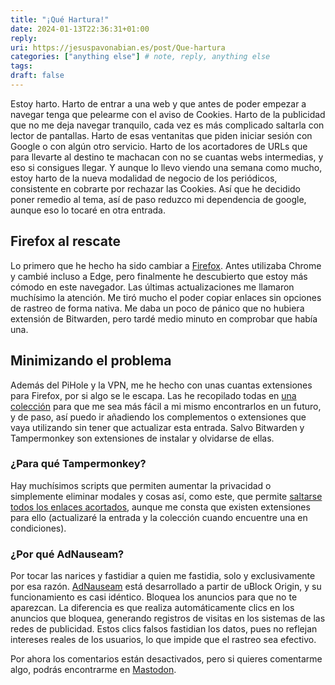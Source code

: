 ```yaml
---
title: "¡Qué Hartura!"
date: 2024-01-13T22:36:31+01:00
reply:
uri: https://jesuspavonabian.es/post/Que-hartura
categories: ["anything else"] # note, reply, anything else
tags:
draft: false
---
```

Estoy harto. Harto de entrar a una web y que antes de poder empezar a navegar tenga que pelearme con el aviso de Cookies.
Harto de la publicidad que no me deja navegar tranquilo, cada vez es más complicado saltarla con lector de pantallas.
Harto de esas ventanitas que piden iniciar sesión con Google o con algún otro servicio.
Harto de los acortadores de URLs que para llevarte al destino te machacan con no se cuantas webs intermedias, y eso si consigues llegar.
Y aunque lo llevo viendo una semana como mucho, estoy harto de la nueva modalidad de negocio de los periódicos, consistente en cobrarte por rechazar las Cookies.
Así que he decidido poner remedio al tema, así de paso reduzco mi dependencia de google, aunque eso lo tocaré en otra entrada.
## Firefox al rescate
Lo primero que he hecho ha sido cambiar a [Firefox](https://www.mozilla.org/es-ES/). Antes utilizaba Chrome y cambié incluso a Edge, pero finalmente he descubierto que estoy más cómodo en este navegador.
Las últimas actualizaciones me llamaron muchísimo la atención. Me tiró mucho el poder copiar enlaces sin opciones de rastreo de forma nativa. Me daba un poco de pánico que no hubiera extensión de Bitwarden, pero tardé medio minuto en comprobar que había una.
## Minimizando el problema
Además del PiHole y la VPN, me he hecho con unas cuantas extensiones para Firefox, por si algo se le escapa.
Las he recopilado todas en [una colección](https://addons.mozilla.org/es/firefox/collections/14165543/P-S/) para que me sea más fácil a mi mismo encontrarlos en un futuro, y de paso, así puedo ir añadiendo los complementos o extensiones que vaya utilizando sin tener que actualizar esta entrada.
Salvo Bitwarden y Tampermonkey son extensiones de instalar y olvidarse de ellas.
### ¿Para qué Tampermonkey?
Hay muchísimos scripts que permiten aumentar la privacidad o simplemente eliminar modales y cosas así, como este, que permite [saltarse todos los enlaces acortados](https://greasyfork.org/es/scripts/431691-bypass-all-shortlinks), aunque me consta que existen extensiones para ello (actualizaré la entrada y la colección cuando encuentre una en condiciones).
### ¿Por qué AdNauseam?
Por tocar las narices y fastidiar a quien me fastidia, solo y exclusivamente por esa razón.
[AdNauseam](https://adnauseam.io/) está desarrollado a partir de uBlock Origin, y su funcionamiento es casi idéntico. Bloquea los anuncios para que no te aparezcan. La diferencia es que realiza automáticamente clics en los anuncios que bloquea, generando registros de visitas en los sistemas de las redes de publicidad. Estos clics falsos fastidian los datos, pues no reflejan intereses reales de los usuarios, lo que impide que el rastreo sea efectivo.

Por ahora los comentarios están desactivados, pero si quieres comentarme algo, podrás encontrarme en [Mastodon](https://mst.universoalterno.es/@jpavonabian).